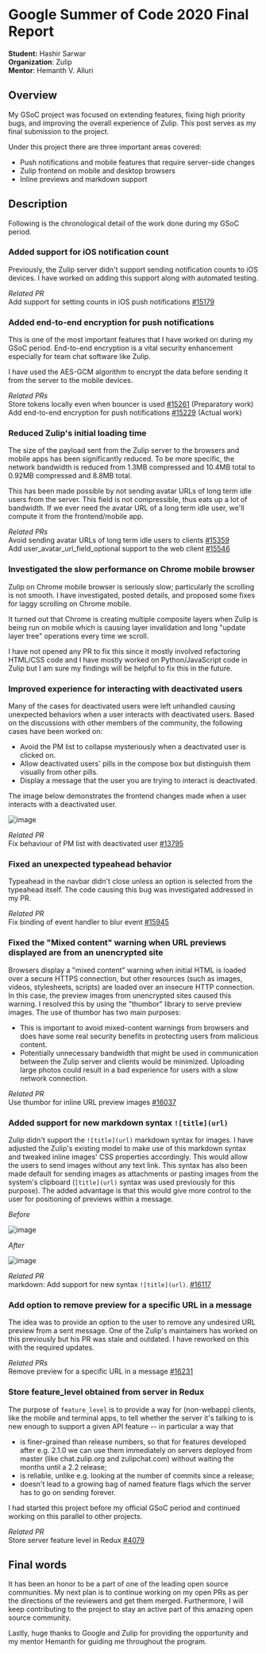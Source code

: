 # Google Summer of Code 2020 Final Report

**Student:** Hashir Sarwar  
**Organization**: Zulip  
**Mentor**: Hemanth V. Alluri

## Overview

My GSoC project was focused on extending features, fixing high priority bugs, and improving the overall experience of Zulip. This post serves as my final submission to the project.

Under this project there are three important areas covered:

- Push notifications and mobile features that require server-side changes
- Zulip frontend on mobile and desktop browsers
- Inline previews and markdown support

## Description

Following is the chronological detail of the work done during my GSoC period.

### Added support for iOS notification count

Previously, the Zulip server didn't support sending notification counts to iOS devices. I have worked on adding this support along with automated testing.

*Related PR*  
Add support for setting counts in iOS push notifications [#15179](https://github.com/zulip/zulip/pull/15179)

### Added end-to-end encryption for push notifications

This is one of the most important features that I have worked on during my GSoC period. End-to-end encryption is a vital security enhancement especially for team chat software like Zulip.

I have used the AES-GCM algorithm to encrypt the data before sending it from the server to the mobile devices.

*Related PRs*  
Store tokens locally even when bouncer is used [#15261](https://github.com/zulip/zulip/pull/15261) (Preparatory work)  
Add end-to-end encryption for push notifications [#15229](https://github.com/zulip/zulip/pull/15229) (Actual work)

### Reduced Zulip's initial loading time

The size of the payload sent from the Zulip server to the browsers and mobile apps has been significantly reduced. To be more specific, the network bandwidth is reduced from 1.3MB compressed and 10.4MB total to 0.92MB compressed and 8.8MB total.

This has been made possible by not sending avatar URLs of long term idle users from the server. This field is not compressible, thus eats up a lot of bandwidth. If we ever need the avatar URL of a long term idle user, we'll compute it from the frontend/mobile app.

*Related PRs*  
Avoid sending avatar URLs of long term idle users to clients [#15359](https://github.com/zulip/zulip/pull/15359)  
Add user_avatar_url_field_optional support to the web client [#15546](https://github.com/zulip/zulip/pull/15546)

### Investigated the slow performance on Chrome mobile browser

Zulip on Chrome mobile browser is seriously slow; particularly the scrolling is not smooth. I have investigated, posted details, and proposed some fixes for laggy scrolling on Chrome mobile.

It turned out that Chrome is creating multiple composite layers when Zulip is being run on mobile which is causing layer invalidation and long "update layer tree" operations every time we scroll.

I have not opened any PR to fix this since it mostly involved refactoring HTML/CSS code and I have mostly worked on Python/JavaScript code in Zulip but I am sure my findings will be helpful to fix this in the future.

### Improved experience for interacting with deactivated users

Many of the cases for deactivated users were left unhandled causing unexpected behaviors when a user interacts with deactivated users. Based on the discussions with other members of the community, the following cases have been worked on:

- Avoid the PM list to collapse mysteriously when a deactivated user is clicked on.
- Allow deactivated users' pills in the compose box but distinguish them visually from other pills.
- Display a message that the user you are trying to interact is deactivated.

The image below demonstrates the frontend changes made when a user interacts with a deactivated user.

![image](https://user-images.githubusercontent.com/45683359/88746327-bcf07a00-d165-11ea-9afe-5c76de380be1.png)

*Related PR*  
Fix behaviour of PM list with deactivated user [#13795](https://github.com/zulip/zulip/pull/13795)

### Fixed an unexpected typeahead behavior

Typeahead in the navbar didn't close unless an option is selected from the typeahead itself. The code causing this bug was investigated addressed in my PR.

*Related PR*  
Fix binding of event handler to blur event [#15945](https://github.com/zulip/zulip/pull/15945)

### Fixed the "Mixed content" warning when URL previews displayed are from an unencrypted site

Browsers display a "mixed content" warning when initial HTML is loaded over a secure HTTPS connection, but other resources (such as images, videos, stylesheets, scripts) are loaded over an insecure HTTP connection. In this case, the preview images from unencrypted sites caused this warning. I resolved this by using the "thumbor" library to serve preview images. The use of thumbor has two main purposes:

- This is important to avoid mixed-content warnings from browsers and does have some real security benefits in protecting users from malicious content.
- Potentially unnecessary bandwidth that might be used in communication between the Zulip server and clients would be minimized. Uploading large photos could result in a bad experience for users with a slow network connection.

*Related PR*  
Use thumbor for inline URL preview images [#16037](https://github.com/zulip/zulip/pull/16037)

### Added support for new markdown syntax `![title](url)`

Zulip didn't support the `![title](url)` markdown syntax for images. I have adjusted the Zulip's existing model to make use of this markdown syntax and tweaked inline images' CSS properties accordingly. This would allow the users to send images without any text link. This syntax has also been made default for sending images as attachments or pasting images from the system's clipboard (`[title](url)` syntax was used previously for this purpose). The added advantage is that this would give more control to the user for positioning of previews within a message.

*Before*

![image](https://ibb.co/ZGNBXbs)

*After*

![image](https://ibb.co/Sf6j5z6)

*Related PR*  
markdown: Add support for new syntax `![title](url)`. [#16117](https://github.com/zulip/zulip/pull/16117)

### Add option to remove preview for a specific URL in a message

The idea was to provide an option to the user to remove any undesired URL preview from a sent message. One of the Zulip's maintainers has worked on this previously but his PR was stale and outdated. I have reworked on this with the required updates.

*Related PRs*  
Remove preview for a specific URL in a message [#16231](https://github.com/zulip/zulip/pull/16231)

### Store feature_level obtained from server in Redux

The purpose of `feature_level` is to provide a way for (non-webapp) clients, like the mobile and terminal apps, to tell whether the server it's talking to is new enough to support a given API feature -- in particular a way that

- is finer-grained than release numbers, so that for features developed after e.g. 2.1.0 we can use them immediately on servers deployed from master (like chat.zulip.org and zulipchat.com) without waiting the months until a 2.2 release;
- is reliable, unlike e.g. looking at the number of commits since a release;
- doesn't lead to a growing bag of named feature flags which the server has to go on sending forever.

I had started this project before my official GSoC period and continued working on this parallel to other projects.

*Related PR*  
Store server feature level in Redux [#4079](https://github.com/zulip/zulip-mobile/pull/4079)

## Final words

It has been an honor to be a part of one of the leading open source communities. My next plan is to continue working on my open PRs as per the directions of the reviewers and get them merged. Furthermore, I will keep contributing to the project to stay an active part of this amazing open source community.

Lastly, huge thanks to Google and Zulip for providing the opportunity and my mentor Hemanth for guiding me throughout the program.
